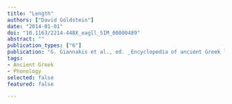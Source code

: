 ```yaml
---
title: "Length"
authors: ["David Goldstein"]
date: "2014-01-01"
doi: "10.1163/2214-448X_eagll_SIM_00000489"
abstract: ""
publication_types: ["6"]
publication: "G. Giannakis et al., ed. _Encyclopedia of ancient Greek language and linguistics_, vol. 2:328. Leiden: Brill"
tags:
- Ancient Greek
- Phonology
selected: false
featured: false

---
```

